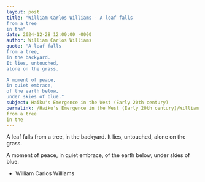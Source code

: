 ```yaml
---
layout: post
title: "William Carlos Williams - A leaf falls
from a tree
in the"
date: 2024-12-28 12:00:00 -0000
author: William Carlos Williams
quote: "A leaf falls
from a tree,
in the backyard.
It lies, untouched,
alone on the grass.

A moment of peace,
in quiet embrace,
of the earth below,
under skies of blue."
subject: Haiku's Emergence in the West (Early 20th century)
permalink: /Haiku's Emergence in the West (Early 20th century)/William Carlos Williams/William Carlos Williams - A leaf falls
from a tree
in the
---
```


A leaf falls
from a tree,
in the backyard.
It lies, untouched,
alone on the grass.

A moment of peace,
in quiet embrace,
of the earth below,
under skies of blue.

- William Carlos Williams
